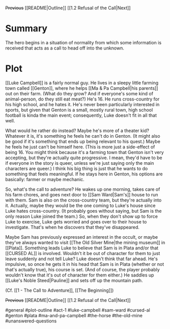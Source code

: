 ~~Previous~~
[[README|Outline]]
[[1.2 Refusal of the Call|Next]]
# Summary
The hero begins in a situation of normality from which some information is received that acts as a call to head off into the unknown.

# Plot
[[Luke Campbell]] is a fairly normal guy. He lives in a sleepy little farming town called [[Genton]], where he helps [[Ma & Pa Campbell|his parents]] out on their farm. (What do they grow? And if everyone's some kind of animal-person, do they still eat meat?) He's 16. He runs cross-country for his high school, and he hates it. He's never been particularly interested in sports, but given that Genton is a small, mostly rural town, high school football is kinda the main event; consequently, Luke doesn't fit in all that well.

What would he rather do instead? Maybe he's more of a theater kid? Whatever it is, it's something he feels he can't do in Genton. (It might also be good if it's something that ends up being relevant to his quest.) Maybe he feels he just can't be himself here. (This is more just a side-effect of being 16. You might think because it's a farming town that Genton isn't very accepting, but they're actually quite progressive. I mean, they'd have to be if everyone in the story is queer, unless we're just saying only the main characters are queer.) I think his big thing is just that he wants to do something that feels meaningful. If he stays here in Genton, his options are basically: farmer or maybe mechanic.

So, what's the call to adventure? He wakes up one morning, takes care of his farm chores, and goes next door to [[Sam Ward|Sam's]] house to run with them. Sam is also on the cross-country team, but they're actually into it. Actually, maybe they would be the one coming to Luke's house since Luke hates cross-country. (It probably goes without saying, but Sam is the only reason Luke joined the team.) So, when they don't show up to force Luke to exercise, Luke gets worried and goes over to their house to investigate. That's when he discovers that they've disappeared.

Maybe Sam has previously expressed an interest in the occult, or maybe they've always wanted to visit [[The Old Silver Mine|the mining museum]] in [[Plata]]. Something leads Luke to believe that Sam is in Plata and/or that [[CURSED AL]] is involved. Wouldn't it be out of character for them to just leave suddenly and not tell Luke? Luke doesn't think that far ahead. He's impulsive, so once he gets it in his head that Sam is in Plata (whether or not that's actually true), his course is set. (And of course, the player probably wouldn't know that it's out of character for them either.) He saddles up [[Luke's Noble Steed|Pauline]] and sets off up the mountain path.

(Cf. [[1 - The Call to Adventure]], [[The Beginning]])

~~Previous~~
[[README|Outline]]
[[1.2 Refusal of the Call|Next]]

#general #plot-outline #act-1 #luke-campbell #sam-ward #cursed-al #genton #plata #ma-and-pa-campbell #the-horse #the-old-mine #unanswered-questions 